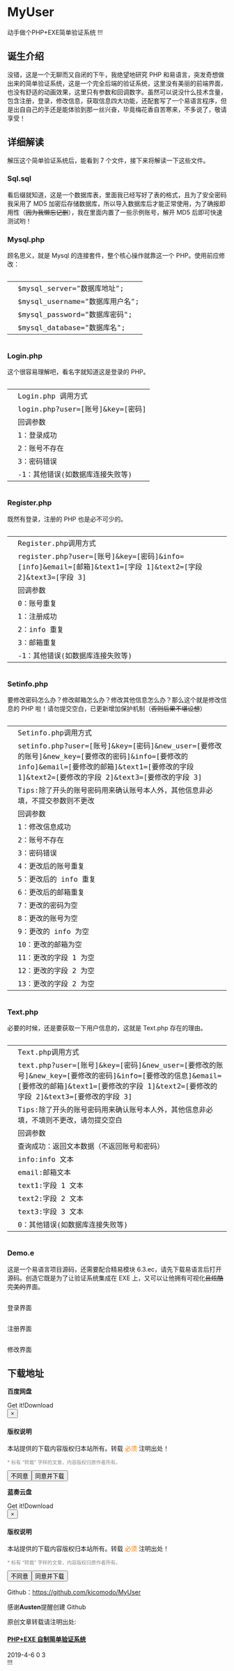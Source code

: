 # MyUser
动手做个PHP+EXE简单验证系统
!!!
<article class="clearfix"><div class="wp-block-pandastudio-title"><div class="title_style_01"><h2 id="h2-0">诞生介绍</h2></div></div><p>没错，这是一个无聊而又自闭的下午，我绝望地研究 PHP 和易语言，突发奇想做出来的简单验证系统，这是一个完全后端的验证系统，这里没有美丽的前端界面，也没有舒适的动画效果，这里只有参数和回调数字。虽然可以说没什么技术含量，包含注册，登录，修改信息，获取信息四大功能，还配套写了一个易语言程序，但是出自自己的手还是能体验到那一丝兴奋，毕竟梅花香自苦寒来，不多说了，敬请享受！</p><div class="wp-block-pandastudio-title"><div class="title_style_01"><h2 id="h2-1">详细解读</h2></div></div><p>解压这个简单验证系统后，能看到 7 个文件，接下来将解读一下这些文件。</p><div class="wp-block-pandastudio-title"><div class="title_style_02"><h3 id="h3-2">Sql.sql</h3></div></div><p>看后缀就知道，这是一个数据库表，里面我已经写好了表的格式，且为了安全密码我采用了 MD5 加密后存储数据库，所以导入数据库后才能正常使用，为了确报即用性（<del>因为我懒忘记删</del>），我在里面内置了一些示例账号，解开 MD5 后即可快速测试哟！</p><div class="wp-block-pandastudio-title"><div class="title_style_02"><h3 id="h3-3">Mysql.php</h3></div></div><p>顾名思义，就是 Mysql 的连接套件，整个核心操作就靠这一个 PHP。使用前应修改：</p><pre class="wp-block-code"><code class="hljs bash"><table class="hljs-ln"><tbody><tr><td class="hljs-ln-numbers"><div class="hljs-ln-line hljs-ln-n" data-line-number="1"></div></td><td class="hljs-ln-code"><div class="hljs-ln-line"><span class="hljs-variable">$mysql_server</span>=<span class="hljs-string">"数据库地址"</span>;</div></td></tr><tr><td class="hljs-ln-numbers"><div class="hljs-ln-line hljs-ln-n" data-line-number="2"></div></td><td class="hljs-ln-code"><div class="hljs-ln-line"><span class="hljs-variable">$mysql_username</span>=<span class="hljs-string">"数据库用户名"</span>;</div></td></tr><tr><td class="hljs-ln-numbers"><div class="hljs-ln-line hljs-ln-n" data-line-number="3"></div></td><td class="hljs-ln-code"><div class="hljs-ln-line"><span class="hljs-variable">$mysql_password</span>=<span class="hljs-string">"数据库密码"</span>;</div></td></tr><tr><td class="hljs-ln-numbers"><div class="hljs-ln-line hljs-ln-n" data-line-number="4"></div></td><td class="hljs-ln-code"><div class="hljs-ln-line"><span class="hljs-variable">$mysql_database</span>=<span class="hljs-string">"数据库名"</span>;</div></td></tr></tbody></table></code></pre><div class="wp-block-pandastudio-title"><div class="title_style_02"><h3 id="h3-4">Login.php</h3></div></div><p>这个很容易理解吧，看名字就知道这是登录的 PHP。</p><pre class="wp-block-code"><code class="hljs diff"><table class="hljs-ln"><tbody><tr><td class="hljs-ln-numbers"><div class="hljs-ln-line hljs-ln-n" data-line-number="1"></div></td><td class="hljs-ln-code"><div class="hljs-ln-line">Login.php 调用方式</div></td></tr><tr><td class="hljs-ln-numbers"><div class="hljs-ln-line hljs-ln-n" data-line-number="2"></div></td><td class="hljs-ln-code"><div class="hljs-ln-line">login.php?user=[账号]&amp;key=[密码]</div></td></tr><tr><td class="hljs-ln-numbers"><div class="hljs-ln-line hljs-ln-n" data-line-number="3"></div></td><td class="hljs-ln-code"><div class="hljs-ln-line">回调参数</div></td></tr><tr><td class="hljs-ln-numbers"><div class="hljs-ln-line hljs-ln-n" data-line-number="4"></div></td><td class="hljs-ln-code"><div class="hljs-ln-line">1：登录成功</div></td></tr><tr><td class="hljs-ln-numbers"><div class="hljs-ln-line hljs-ln-n" data-line-number="5"></div></td><td class="hljs-ln-code"><div class="hljs-ln-line">2：账号不存在</div></td></tr><tr><td class="hljs-ln-numbers"><div class="hljs-ln-line hljs-ln-n" data-line-number="6"></div></td><td class="hljs-ln-code"><div class="hljs-ln-line">3：密码错误</div></td></tr><tr><td class="hljs-ln-numbers"><div class="hljs-ln-line hljs-ln-n" data-line-number="7"></div></td><td class="hljs-ln-code"><div class="hljs-ln-line"><span class="hljs-deletion">-1：其他错误(如数据库连接失败等)</span></div></td></tr></tbody></table></code></pre><div class="wp-block-pandastudio-title"><div class="title_style_02"><h3 id="h3-5">Register.php</h3></div></div><p>既然有登录，注册的 PHP 也是必不可少的。</p><pre class="wp-block-code"><code class="hljs cpp"><table class="hljs-ln"><tbody><tr><td class="hljs-ln-numbers"><div class="hljs-ln-line hljs-ln-n" data-line-number="1"></div></td><td class="hljs-ln-code"><div class="hljs-ln-line">Register.php﻿调用方式</div></td></tr><tr><td class="hljs-ln-numbers"><div class="hljs-ln-line hljs-ln-n" data-line-number="2"></div></td><td class="hljs-ln-code"><div class="hljs-ln-line"><span class="hljs-keyword">register</span>.php?user=[账号]&amp;key=[密码]&amp;info=[info]&amp;email=[邮箱]&amp;text1=[字段 <span class="hljs-number">1</span>]&amp;text2=[字段 <span class="hljs-number">2</span>]&amp;text3=[字段 <span class="hljs-number">3</span>]</div></td></tr><tr><td class="hljs-ln-numbers"><div class="hljs-ln-line hljs-ln-n" data-line-number="3"></div></td><td class="hljs-ln-code"><div class="hljs-ln-line">回调参数</div></td></tr><tr><td class="hljs-ln-numbers"><div class="hljs-ln-line hljs-ln-n" data-line-number="4"></div></td><td class="hljs-ln-code"><div class="hljs-ln-line"><span class="hljs-number">0</span>：账号重复</div></td></tr><tr><td class="hljs-ln-numbers"><div class="hljs-ln-line hljs-ln-n" data-line-number="5"></div></td><td class="hljs-ln-code"><div class="hljs-ln-line"><span class="hljs-number">1</span>：注册成功</div></td></tr><tr><td class="hljs-ln-numbers"><div class="hljs-ln-line hljs-ln-n" data-line-number="6"></div></td><td class="hljs-ln-code"><div class="hljs-ln-line"><span class="hljs-number">2</span>：info 重复</div></td></tr><tr><td class="hljs-ln-numbers"><div class="hljs-ln-line hljs-ln-n" data-line-number="7"></div></td><td class="hljs-ln-code"><div class="hljs-ln-line"><span class="hljs-number">3</span>：邮箱重复</div></td></tr><tr><td class="hljs-ln-numbers"><div class="hljs-ln-line hljs-ln-n" data-line-number="8"></div></td><td class="hljs-ln-code"><div class="hljs-ln-line"><span class="hljs-number">-1</span>：其他错误(如数据库连接失败等)</div></td></tr></tbody></table></code></pre><div class="wp-block-pandastudio-title"><div class="title_style_02"><h3 id="h3-6">Setinfo.php</h3></div></div><p>要修改密码怎么办？修改邮箱怎么办？修改其他信息怎么办？那么这个就是修改信息的 PHP 啦！请勿提交空白，已更新增加保护机制（<del>否则后果不堪设想</del>）</p><pre class="wp-block-code"><code class="hljs makefile"><table class="hljs-ln"><tbody><tr><td class="hljs-ln-numbers"><div class="hljs-ln-line hljs-ln-n" data-line-number="1"></div></td><td class="hljs-ln-code"><div class="hljs-ln-line">Setinfo.php﻿调用方式</div></td></tr><tr><td class="hljs-ln-numbers"><div class="hljs-ln-line hljs-ln-n" data-line-number="2"></div></td><td class="hljs-ln-code"><div class="hljs-ln-line">setinfo.php?user=[账号]&amp;key=[密码]&amp;new_user=[要修改的账号]&amp;new_key=[要修改的密码]&amp;info=[要修改的 info]&amp;email=[要修改的邮箱]&amp;text1=[要修改的字段 1]&amp;text2=[要修改的字段 2]&amp;text3=[要修改的字段 3]</div></td></tr><tr><td class="hljs-ln-numbers"><div class="hljs-ln-line hljs-ln-n" data-line-number="3"></div></td><td class="hljs-ln-code"><div class="hljs-ln-line"><span class="hljs-section">Tips:除了开头的账号密码用来确认账号本人外，其他信息非必填，不提交参数则不更改</span></div></td></tr><tr><td class="hljs-ln-numbers"><div class="hljs-ln-line hljs-ln-n" data-line-number="4"></div></td><td class="hljs-ln-code"><div class="hljs-ln-line">回调参数</div></td></tr><tr><td class="hljs-ln-numbers"><div class="hljs-ln-line hljs-ln-n" data-line-number="5"></div></td><td class="hljs-ln-code"><div class="hljs-ln-line">1：修改信息成功</div></td></tr><tr><td class="hljs-ln-numbers"><div class="hljs-ln-line hljs-ln-n" data-line-number="6"></div></td><td class="hljs-ln-code"><div class="hljs-ln-line">2：账号不存在</div></td></tr><tr><td class="hljs-ln-numbers"><div class="hljs-ln-line hljs-ln-n" data-line-number="7"></div></td><td class="hljs-ln-code"><div class="hljs-ln-line">3：密码错误</div></td></tr><tr><td class="hljs-ln-numbers"><div class="hljs-ln-line hljs-ln-n" data-line-number="8"></div></td><td class="hljs-ln-code"><div class="hljs-ln-line">4：更改后的账号重复</div></td></tr><tr><td class="hljs-ln-numbers"><div class="hljs-ln-line hljs-ln-n" data-line-number="9"></div></td><td class="hljs-ln-code"><div class="hljs-ln-line">5：更改后的 info 重复</div></td></tr><tr><td class="hljs-ln-numbers"><div class="hljs-ln-line hljs-ln-n" data-line-number="10"></div></td><td class="hljs-ln-code"><div class="hljs-ln-line">6：更改后的邮箱重复</div></td></tr><tr><td class="hljs-ln-numbers"><div class="hljs-ln-line hljs-ln-n" data-line-number="11"></div></td><td class="hljs-ln-code"><div class="hljs-ln-line">7：更改的密码为空</div></td></tr><tr><td class="hljs-ln-numbers"><div class="hljs-ln-line hljs-ln-n" data-line-number="12"></div></td><td class="hljs-ln-code"><div class="hljs-ln-line">8：更改的账号为空</div></td></tr><tr><td class="hljs-ln-numbers"><div class="hljs-ln-line hljs-ln-n" data-line-number="13"></div></td><td class="hljs-ln-code"><div class="hljs-ln-line">9：更改的 info 为空</div></td></tr><tr><td class="hljs-ln-numbers"><div class="hljs-ln-line hljs-ln-n" data-line-number="14"></div></td><td class="hljs-ln-code"><div class="hljs-ln-line">10：更改的邮箱为空</div></td></tr><tr><td class="hljs-ln-numbers"><div class="hljs-ln-line hljs-ln-n" data-line-number="15"></div></td><td class="hljs-ln-code"><div class="hljs-ln-line">11：更改的字段 1 为空</div></td></tr><tr><td class="hljs-ln-numbers"><div class="hljs-ln-line hljs-ln-n" data-line-number="16"></div></td><td class="hljs-ln-code"><div class="hljs-ln-line">12：更改的字段 2 为空</div></td></tr><tr><td class="hljs-ln-numbers"><div class="hljs-ln-line hljs-ln-n" data-line-number="17"></div></td><td class="hljs-ln-code"><div class="hljs-ln-line">13：更改的字段 2 为空</div></td></tr></tbody></table></code></pre><div class="wp-block-pandastudio-title"><div class="title_style_02"><h3 id="h3-7">Text.php</h3></div></div><p>必要的时候，还是要获取一下用户信息的，这就是 Text.php 存在的理由。</p><pre class="wp-block-code"><code class="hljs makefile"><table class="hljs-ln"><tbody><tr><td class="hljs-ln-numbers"><div class="hljs-ln-line hljs-ln-n" data-line-number="1"></div></td><td class="hljs-ln-code"><div class="hljs-ln-line">Text.php﻿调用方式</div></td></tr><tr><td class="hljs-ln-numbers"><div class="hljs-ln-line hljs-ln-n" data-line-number="2"></div></td><td class="hljs-ln-code"><div class="hljs-ln-line">text.php?user=[账号]&amp;key=[密码]&amp;new_user=[要修改的账号]&amp;new_key=[要修改的密码]&amp;info=[要修改的信息]&amp;email=[要修改的邮箱]&amp;text1=[要修改的字段 1]&amp;text2=[要修改的字段 2]&amp;text3=[要修改的字段 3]</div></td></tr><tr><td class="hljs-ln-numbers"><div class="hljs-ln-line hljs-ln-n" data-line-number="3"></div></td><td class="hljs-ln-code"><div class="hljs-ln-line"><span class="hljs-section">Tips:除了开头的账号密码用来确认账号本人外，其他信息非必填，不填则不更改，请勿提交空白</span></div></td></tr><tr><td class="hljs-ln-numbers"><div class="hljs-ln-line hljs-ln-n" data-line-number="4"></div></td><td class="hljs-ln-code"><div class="hljs-ln-line">回调参数</div></td></tr><tr><td class="hljs-ln-numbers"><div class="hljs-ln-line hljs-ln-n" data-line-number="5"></div></td><td class="hljs-ln-code"><div class="hljs-ln-line">查询成功：返回文本数据（不返回账号和密码）</div></td></tr><tr><td class="hljs-ln-numbers"><div class="hljs-ln-line hljs-ln-n" data-line-number="6"></div></td><td class="hljs-ln-code"><div class="hljs-ln-line"><span class="hljs-section">info:info 文本</span></div></td></tr><tr><td class="hljs-ln-numbers"><div class="hljs-ln-line hljs-ln-n" data-line-number="7"></div></td><td class="hljs-ln-code"><div class="hljs-ln-line"><span class="hljs-section">email:邮箱文本</span></div></td></tr><tr><td class="hljs-ln-numbers"><div class="hljs-ln-line hljs-ln-n" data-line-number="8"></div></td><td class="hljs-ln-code"><div class="hljs-ln-line"><span class="hljs-section">text1:字段 1 文本</span></div></td></tr><tr><td class="hljs-ln-numbers"><div class="hljs-ln-line hljs-ln-n" data-line-number="9"></div></td><td class="hljs-ln-code"><div class="hljs-ln-line"><span class="hljs-section">text2:字段 2 文本</span></div></td></tr><tr><td class="hljs-ln-numbers"><div class="hljs-ln-line hljs-ln-n" data-line-number="10"></div></td><td class="hljs-ln-code"><div class="hljs-ln-line"><span class="hljs-section">text3:字段 3 文本</span></div></td></tr><tr><td class="hljs-ln-numbers"><div class="hljs-ln-line hljs-ln-n" data-line-number="11"></div></td><td class="hljs-ln-code"><div class="hljs-ln-line">0：其他错误(如数据库连接失败等)</div></td></tr></tbody></table></code></pre><div class="wp-block-pandastudio-title"><div class="title_style_02"><h3 id="h3-8">Demo.e</h3></div></div><p>这是一个易语言项目源码，还需要配合精易模块 6.3.ec，请先下载易语言后打开源码。创造它既是为了让验证系统集成在 EXE 上，又可以让他拥有可视化<del>且炫酷完美的</del>界面。</p><div class="wp-block-columns has-3-columns"><div class="wp-block-column"><div class="wp-block-image is-style-border-round"><figure class="aligncenter size-large"><a href="https://cdn.loli.life/cdn/5-2.png"><img src="https://cdn.loli.life/cdn/5-2.png" alt=""></a></figure></div><p class="has-text-align-center">登录界面</p></div><div class="wp-block-column"><div class="wp-block-image is-style-border-round"><figure class="aligncenter size-large"><a href="https://cdn.loli.life/cdn/5-4.png"><img src="https://cdn.loli.life/cdn/5-4.png" alt=""></a></figure></div><p class="has-text-align-center">注册界面</p></div><div class="wp-block-column"><div class="wp-block-image is-style-border-round"><figure class="aligncenter size-large"><a href="https://cdn.loli.life/cdn/5-3.png"><img src="https://cdn.loli.life/cdn/5-3.png" alt=""></a></figure></div><p class="has-text-align-center is-style-text-indent-default">修改界面</p></div></div><div class="wp-block-pandastudio-title"><div class="title_style_01"><h2 id="h2-9">下载地址</h2></div></div><div class="wp-block-columns has-2-columns"><div class="wp-block-column"><p class="has-text-align-center has-medium-font-size"><strong>百度网盘</strong></p><div class="wp-block-pandastudio-download"><div type="button" class="getit" data-toggle="modal" data-target="#directDownload_3"><a style="cursor:pointer;"><span>Get it!</span><span>Download</span></a></div><div class="modal fade" id="directDownload_3" tabindex="-1" role="dialog" aria-labelledby="myModalLabel"><div class="modal-dialog" role="document"><div class="modal-content"><div class="modal-header"><button type="button" class="close" data-dismiss="modal" aria-label="Close"><span aria-hidden="true">×</span></button><h4 class="modal-title" id="myModalLabel">版权说明</h4></div><div class="modal-body"><p>本站提供的下载内容版权归本站所有。转载 <span style="color:#ff7800">必须</span> 注明出处！</p><p style="font-size:80%; color:#888;">* 标有 “转载” 字样的文章，内容版权归原作者所有。</p></div><div class="modal-footer"><button type="button" class="btn btn-default" data-dismiss="modal">不同意</button><button type="button" class="btn btn-primary" data-dismiss="modal" onclick="window.open(&quot;https://eyun.baidu.com/s/3qZAaN7m&quot;)">同意并下载</button></div></div></div></div></div></div><div class="wp-block-column"><p class="has-text-align-center has-medium-font-size"><strong>蓝奏云盘</strong></p><div class="wp-block-pandastudio-download"><div type="button" class="getit" data-toggle="modal" data-target="#directDownload_4"><a style="cursor:pointer;"><span>Get it!</span><span>Download</span></a></div><div class="modal fade" id="directDownload_4" tabindex="-1" role="dialog" aria-labelledby="myModalLabel"><div class="modal-dialog" role="document"><div class="modal-content"><div class="modal-header"><button type="button" class="close" data-dismiss="modal" aria-label="Close"><span aria-hidden="true">×</span></button><h4 class="modal-title" id="myModalLabel">版权说明</h4></div><div class="modal-body"><p>本站提供的下载内容版权归本站所有。转载 <span style="color:#ff7800">必须</span> 注明出处！</p><p style="font-size:80%; color:#888;">* 标有 “转载” 字样的文章，内容版权归原作者所有。</p></div><div class="modal-footer"><button type="button" class="btn btn-default" data-dismiss="modal">不同意</button><button type="button" class="btn btn-primary" data-dismiss="modal" onclick="window.open(&quot;https://www.lanzous.com/b665054&quot;)">同意并下载</button></div></div></div></div></div></div></div><p>Github：<a rel="noreferrer noopener" aria-label="https://github.com/uilicn/MyUser（在新窗口打开）" href="https://github.com/uilicn/MyUser" target="_blank">https://github.com/</a><a href="https://github.com/kicomodo/MyUser" target="_blank" rel="noreferrer noopener" aria-label="kicomodo（在新窗口打开）">kicomodo</a><a rel="noreferrer noopener" aria-label="https://github.com/uilicn/MyUser（在新窗口打开）" href="https://github.com/uilicn/MyUser" target="_blank">/MyUser</a></p><div class="wp-block-pandastudio-tips"><div class="tip tip success inlineBlock inlineBlock"><p>感谢<strong>Austen</strong>提醒创建 Github</p></div></div><div class="wp-block-pandastudio-title"><div class="title_style_02"><p>原创文章转载请注明出处:</p></div></div><div class="wp-block-pandastudio-single" posttype="post"><div class="single-wrapper"><a class="cover" style="background-image:url(https://cdn.loli.life/cdn/5-1.png)" href="https://www.kicomodo.com/5.html"></a><div class="single-meta"><a class="post-title" href="https://www.kicomodo.com/5.html"><h4>PHP+EXE 自制简单验证系统</h4></a><div class="summary"><span class="date"><i class="far fa-clock"></i> 2019-4-6 </span><span class="likes"><i class="fas fa-heart"></i> 0 </span><span class="comments"><i class="fas fa-comments"></i> 3 </span></div></div></div></div></article>
!!!
